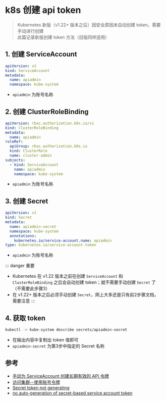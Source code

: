 # k8s 创建 api token
> Kubernetes 新版（v1.22+ 版本之后）因安全原因未自动创建 token，需要手动进行创建  
> 此篇记录新版创建 token 方法（旧版同样适用）

## 1. 创建 ServiceAccount
```yaml
apiVersion: v1
kind: ServiceAccount
metadata:
  name: apiadmin
  namespace: kube-system
```
- `apiadmin` 为账号名称

## 2. 创建 ClusterRoleBinding
```yaml
apiVersion: rbac.authorization.k8s.io/v1
kind: ClusterRoleBinding
metadata:
  name: apiadmin
roleRef:
  apiGroup: rbac.authorization.k8s.io
  kind: ClusterRole
  name: cluster-admin
subjects:
  - kind: ServiceAccount
    name: apiadmin
    namespace: kube-system
```
- `apiadmin` 为账号名称

## 3. 创建 Secret
```yaml
apiVersion: v1
kind: Secret
metadata:
  name: apiadmin-secret
  namespace: kube-system
  annotations:
    kubernetes.io/service-account.name: apiadmin
type: kubernetes.io/service-account-token
```
- `apiadmin` 为账号名称

::: danger 重要
- Kubernetes 在 v1.22 版本之前在创建 `ServiceAccount` 和 `ClusterRoleBinding` 之后会自动创建 token；就不需要手动创建 `Secret` 了（不需要此步骤3）
- 在 v1.22+ 版本之后必须手动创建 `Secret`，网上大多还是只有前2步骤文档，需要注意
:::

## 4. 获取 token
```bash
kubectl -n kube-system describe secrets/apiadmin-secret
```
- 在输出内容中复制出 token 值即可
- `apiadmin-secret` 为第3步中指定的 Secret 名称

## 参考
- [手动为 ServiceAccount 创建长期有效的 API 令牌](https://kubernetes.io/zh-cn/docs/tasks/configure-pod-container/configure-service-account/#manually-create-a-long-lived-api-token-for-a-serviceaccount)
- [访问集群--使用账号令牌](https://kubernetes.io/zh-cn/docs/tasks/access-application-cluster/access-cluster/#without-kubectl-proxy)
- [Secret token not generating](https://discuss.kubernetes.io/t/secret-token-not-generating/16923/14)
- [no auto-generation of secret-based service account token](https://github.com/kubernetes/kubernetes/pull/108309)
